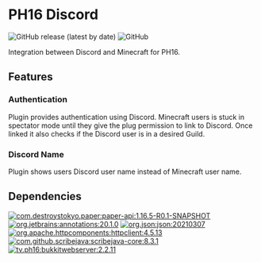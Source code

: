 # PH16 Discord

![GitHub release (latest by date)](https://img.shields.io/github/v/release/ph16-productions/tv.ph16.mcdiscord?style=for-the-badge)
![GitHub](https://img.shields.io/github/license/ph16-productions/tv.ph16.mcdiscord?style=for-the-badge)

Integration between Discord and Minecraft for PH16.

## Features

### Authentication

Plugin provides authentication using Discord. Minecraft users is stuck in
spectator mode until they give the plug permission to link to Discord. Once
linked it also checks if the Discord user is in a desired Guild.

### Discord Name

Plugin shows users Discord user name instead of Minecraft user name.

## Dependencies

[![com.destroystokyo.paper:paper-api:1.16.5-R0.1-SNAPSHOT](https://img.shields.io/badge/paper--api-1.16.5--R0.1--SNAPSHOT-blue?style=for-the-badge)](https://papermc.io/)
[![org.jetbrains:annotations:20.1.0](https://img.shields.io/badge/JetBrains%20Java%20Annotations-v20.1.0-blue?style=for-the-badge)](https://search.maven.org/artifact/org.jetbrains/annotations/20.1.0/jar)
[![org.json:json:20210307](https://img.shields.io/badge/JSON%20in%20Java-v20210307-blue?style=for-the-badge)](https://search.maven.org/artifact/org.json/json/20210307/bundle)
[![org.apache.httpcomponents:httpclient:4.5.13](https://img.shields.io/badge/Apache%20HttpClient-v4.5.13-blue?style=for-the-badge)](https://search.maven.org/artifact/org.apache.httpcomponents/httpclient/4.5.13/jar)
[![com.github.scribejava:scribejava-core:8.3.1](https://img.shields.io/badge/ScribeJava%20Core-v8.3.1-blue?style=for-the-badge)](https://search.maven.org/artifact/com.github.scribejava/scribejava-core/8.3.1/jar)
[![tv.ph16:bukkitwebserver:2.2.11](https://img.shields.io/badge/Bukkit%20Web%20Server-v2.2.11-blue?style=for-the-badge)](https://github.com/PH16-Productions/tv.ph16.bukkitwebserver/packages/788909?version=2.2.11)